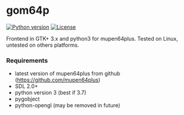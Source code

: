 # gom64p
[![Python version](https://img.shields.io/badge/Python-3.5|3.6|3.7-blue.svg)](https://github.com/Mastergatto/gom64p/blob/master/)
[![License](https://img.shields.io/badge/license-GPL-blue.svg)](https://github.com/Mastergatto/gom64p/blob/master/LICENSE)

Frontend in GTK+ 3.x and python3 for mupen64plus. Tested on Linux, untested on others platforms.

### Requirements
- latest version of mupen64plus from github (https://github.com/mupen64plus)
- SDL 2.0+
- python version 3 (best if 3.7)
- pygobject
- python-opengl (may be removed in future) 
